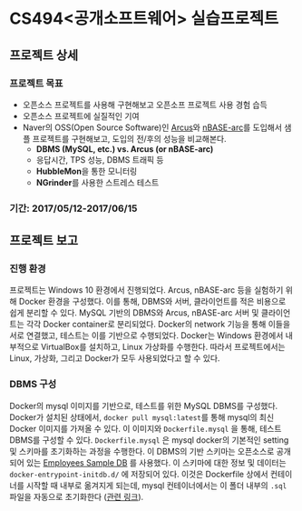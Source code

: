 # CS494<공개소프트웨어> 실습프로젝트 

## 프로젝트 상세
### 프로젝트 목표

 - 오픈소스 프로젝트를 사용해 구현해보고 오픈소프 프로젝트 사용 경험 습득
 - 오픈소스 프로젝트에 실질적인 기여
 - Naver의 OSS(Open Source Software)인 [Arcus](https://naver.github.io/arcus/)와 [nBASE-arc](https://github.com/naver/nbase-arc)를 도입해서 샘플 프로젝트를 구현해보고, 도입의 전/후의 성능을 비교해본다.
	 - **DBMS (MySQL, etc.) vs. Arcus (or nBASE-arc)**
	 - 응답시간, TPS 성능, DBMS 트래픽 등
	 - **HubbleMon**을 통한 모니터링
	 - **NGrinder**를 사용한 스트레스 테스트

### 기간: 2017/05/12-2017/06/15

## 프로젝트 보고

### 진행 환경

  프로젝트는 Windows 10 환경에서 진행되었다. Arcus, nBASE-arc 등을 실험하기 위해 Docker 환경을 구성했다. 이를 통해, DBMS와 서버, 클라이언트를 적은 비용으로 쉽게 분리할 수 있다. MySQL 기반의 DBMS와 Arcus, nBASE-arc 서버 및 클라이언트는 각각 Docker container로 분리되었다. Docker의 network 기능을 통해 이들을 서로 연결했고, 테스트는 이를 기반으로 수행되었다. Docker는 Windows 환경에서 내부적으로 VirtualBox를 설치하고, Linux 가상화를 수행한다. 따라서 프로젝트에서는 Linux, 가상화, 그리고 Docker가 모두 사용되었다고 할 수 있다.

### DBMS 구성

Docker의 mysql 이미지를 기반으로, 테스트를 위한 MySQL DBMS를 구성했다. Docker가 설치된 상태에서, `docker pull mysql:latest`를 통해 mysql의 최신 Docker 이미지를 가져올 수 있다. 이 이미지와 `Dockerfile.mysql` 을 통해, 테스트 DBMS를 구성할 수 있다. `Dockerfile.mysql` 은 mysql docker의 기본적인 setting 및 스키마를 초기화하는 과정을 수행한다. 이 DBMS의 기반 스키마는 오픈소스로 공개되어 있는 [Employees Sample DB](https://github.com/datacharmer/test_db) 를 사용했다. 이 스키마에 대한 정보 및 데이터는 `docker-entrypoint-initdb.d/` 에 저장되어 있다. 이것은 Dockerfile 상에서 컨테이너를 시작할 때 내부로 옮겨지게 되는데, mysql 컨테이너에서는 이 폴더 내부의 `.sql` 파일을 자동으로 초기화한다 ([관련 링크](https://hub.docker.com/r/library/mysql/)).
